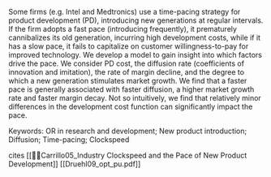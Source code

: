 Some firms (e.g. Intel and Medtronics) use a time-pacing strategy for product development (PD), introducing new generations at regular intervals. If the firm adopts a fast pace (introducing frequently), it prematurely cannibalizes its old generation, incurring high development costs, while if it has a slow pace, it fails to capitalize on customer willingness-to-pay for improved technology. We develop a model to gain insight into which factors drive the pace. We consider PD cost, the diffusion rate (coefficients of innovation and imitation), the rate of margin decline, and the degree to which a new generation stimulates market growth. We find that a faster pace is generally associated with faster diffusion, a higher market growth rate and faster margin decay. Not so intuitively, we find that relatively minor differences in the development cost function can significantly impact the pace.

Keywords: OR in research and development; New product introduction; Diffusion; Time-pacing; Clockspeed

cites [[📜⏰Carrillo05_Industry Clockspeed and the Pace of New Product Development]]
[[Druehl09_opt_pu.pdf]]